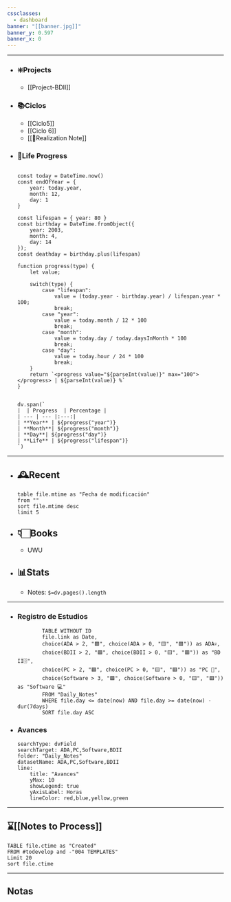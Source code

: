 ```yaml
---
cssclasses:
  - dashboard
banner: "[[banner.jpg]]"
banner_y: 0.597
banner_x: 0
---
```

---
- ### ❇️Projects
	- [[Project-BDII]]
- ### 📚Ciclos
	- [[Ciclo5]]
	- [[Ciclo 6]]
	- [[🧘Realization Note]]
- ### 🚧Life Progress
	```dataviewjs
	
	const today = DateTime.now()
	const endOfYear = {
	    year: today.year,
	    month: 12,
	    day: 1
	}
	
	const lifespan = { year: 80 } 
	const birthday = DateTime.fromObject({
	    year: 2003,
	    month: 4,
	    day: 14
	});
	const deathday = birthday.plus(lifespan)
	
	function progress(type) {
	    let value;
	    
	    switch(type) {
	        case "lifespan": 
	            value = (today.year - birthday.year) / lifespan.year * 100;
	            break;
	        case "year":
	            value = today.month / 12 * 100
	            break;
	        case "month":
	            value = today.day / today.daysInMonth * 100
	            break;
	        case "day":
	            value = today.hour / 24 * 100
	            break;
	    }
	    return `<progress value="${parseInt(value)}" max="100"></progress> | ${parseInt(value)} %`
	}
	
	
	dv.span(`
	|  | Progress  | Percentage |
	| --- | --- |:---:|
	| **Year** | ${progress("year")}
	| **Month**| ${progress("month")}
	| **Day**| ${progress("day")}
	| **Life** | ${progress("lifespan")}
	`)
	
	```

---

- ## 🕰️Recent
	 ```dataview
	table file.mtime as "Fecha de modificación"
	from ""
	sort file.mtime desc
	limit 5
	```
- ## 👇🏻Books
	- UWU

- ## 📊Stats
	- Notes:  `$=dv.pages().length`
---
- ### Registro de Estudios
	```dataview  
			TABLE WITHOUT ID
			file.link as Date,  
			choice(ADA > 2, "🟩", choice(ADA > 0, "🟨", "🟥")) as ADA💀,
			choice(BDII > 2, "🟩", choice(BDII > 0, "🟨", "🟥")) as "BD II🗄️",  
			choice(PC > 2, "🟩", choice(PC > 0, "🟨", "🟥")) as "PC 🫠",  
			choice(Software > 3, "🟩", choice(Software > 0, "🟨", "🟥")) as "Software 💻"
			FROM "Daily_Notes"  
			WHERE file.day <= date(now) AND file.day >= date(now) - dur(7days)  
			SORT file.day ASC 
	```
- ### Avances
	```tracker
	searchType: dvField
	searchTarget: ADA,PC,Software,BDII
	folder: "Daily_Notes"
	datasetName: ADA,PC,Software,BDII
	line:
		title: "Avances"
		yMax: 10
		showLegend: true
		yAxisLabel: Horas
		lineColor: red,blue,yellow,green
	```
----
## ⌛[[Notes to Process]]
```dataview 
TABLE file.ctime as "Created" 
FROM #todevelop and -"004 TEMPLATES"
Limit 20
sort file.ctime
```
---
## Notas




